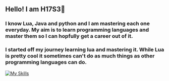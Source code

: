## Hello! I am H17S3👋
### I know Lua, Java and python and I am mastering each one everyday. My aim is to learn programming languages and master them so I can hopfully get a career out of it.
### I started off my journey learning lua and mastering it. While Lua is pretty cool it sometimes can't do as much things as other programming languages can do.  
[![My Skills](https://skillicons.dev/icons?i=js,html,css,wasm)](https://skillicons.dev)
